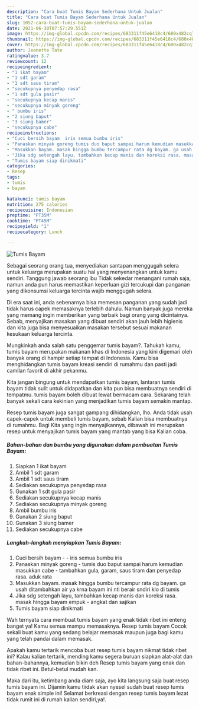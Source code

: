 ```yaml
---
description: "Cara buat Tumis Bayam Sederhana Untuk Jualan"
title: "Cara buat Tumis Bayam Sederhana Untuk Jualan"
slug: 1052-cara-buat-tumis-bayam-sederhana-untuk-jualan
date: 2021-06-30T07:57:29.551Z
image: https://img-global.cpcdn.com/recipes/683311f45e6418c4/680x482cq70/tumis-bayam-foto-resep-utama.jpg
thumbnail: https://img-global.cpcdn.com/recipes/683311f45e6418c4/680x482cq70/tumis-bayam-foto-resep-utama.jpg
cover: https://img-global.cpcdn.com/recipes/683311f45e6418c4/680x482cq70/tumis-bayam-foto-resep-utama.jpg
author: Jeanette Tate
ratingvalue: 3.7
reviewcount: 12
recipeingredient:
- "1 ikat bayam"
- "1 sdt garam"
- "1 sdt saus tiram"
- "secukupnya penyedap rasa"
- "1 sdt gula pasir"
- "secukupnya kecap manis"
- "secukupnya minyak goreng"
- " bumbu iris"
- "2 siung baput"
- "3 siung bamer"
- "secukupnya cabe"
recipeinstructions:
- "Cuci bersih bayam  iris semua bumbu iris"
- "Panaskan minyak goreng tumis duo baput sampai harum kemudian masukkan cabe tambahkan gula, garam, saus tiram dan penyedap rasa. aduk rata"
- "Masukkan bayam. masak hingga bumbu tercampur rata dg bayam. ga usah ditambahkan air ya krna bayam ini nti berair sndiri klo di tumis"
- "Jika sdg setengah layu, tambahkan kecap manis dan koreksi rasa. masak hingga bayam empuk angkat dan sajikan"
- "Tumis bayam siap dinikmati"
categories:
- Resep
tags:
- tumis
- bayam

katakunci: tumis bayam 
nutrition: 275 calories
recipecuisine: Indonesian
preptime: "PT35M"
cooktime: "PT45M"
recipeyield: "1"
recipecategory: Lunch

---
```



![Tumis Bayam](https://img-global.cpcdn.com/recipes/683311f45e6418c4/680x482cq70/tumis-bayam-foto-resep-utama.jpg)

Sebagai seorang orang tua, menyediakan santapan menggugah selera untuk keluarga merupakan suatu hal yang menyenangkan untuk kamu sendiri. Tanggung jawab seorang ibu Tidak sekedar menangani rumah saja, namun anda pun harus memastikan keperluan gizi tercukupi dan panganan yang dikonsumsi keluarga tercinta wajib menggugah selera.

Di era  saat ini, anda sebenarnya bisa memesan panganan yang sudah jadi tidak harus capek memasaknya terlebih dahulu. Namun banyak juga mereka yang memang ingin memberikan yang terbaik bagi orang yang dicintainya. Sebab, menyajikan masakan yang dibuat sendiri akan jauh lebih higienis dan kita juga bisa menyesuaikan masakan tersebut sesuai makanan kesukaan keluarga tercinta. 



Mungkinkah anda salah satu penggemar tumis bayam?. Tahukah kamu, tumis bayam merupakan makanan khas di Indonesia yang kini digemari oleh banyak orang di hampir setiap tempat di Indonesia. Kamu bisa menghidangkan tumis bayam kreasi sendiri di rumahmu dan pasti jadi camilan favorit di akhir pekanmu.

Kita jangan bingung untuk mendapatkan tumis bayam, lantaran tumis bayam tidak sulit untuk didapatkan dan kita pun bisa membuatnya sendiri di tempatmu. tumis bayam boleh dibuat lewat bermacam cara. Sekarang telah banyak sekali cara kekinian yang menjadikan tumis bayam semakin mantap.

Resep tumis bayam juga sangat gampang dihidangkan, lho. Anda tidak usah capek-capek untuk membeli tumis bayam, sebab Kalian bisa membuatnya di rumahmu. Bagi Kita yang ingin menyajikannya, dibawah ini merupakan resep untuk menyajikan tumis bayam yang mantab yang bisa Kalian coba.

<!--inarticleads1-->

##### Bahan-bahan dan bumbu yang digunakan dalam pembuatan Tumis Bayam:

1. Siapkan 1 ikat bayam
1. Ambil 1 sdt garam
1. Ambil 1 sdt saus tiram
1. Sediakan secukupnya penyedap rasa
1. Gunakan 1 sdt gula pasir
1. Sediakan secukupnya kecap manis
1. Sediakan secukupnya minyak goreng
1. Ambil  bumbu iris
1. Gunakan 2 siung baput
1. Gunakan 3 siung bamer
1. Sediakan secukupnya cabe




<!--inarticleads2-->

##### Langkah-langkah menyiapkan Tumis Bayam:

1. Cuci bersih bayam -  - iris semua bumbu iris
1. Panaskan minyak goreng - tumis duo baput sampai harum kemudian masukkan cabe - tambahkan gula, garam, saus tiram dan penyedap rasa. aduk rata
1. Masukkan bayam. masak hingga bumbu tercampur rata dg bayam. ga usah ditambahkan air ya krna bayam ini nti berair sndiri klo di tumis
1. Jika sdg setengah layu, tambahkan kecap manis dan koreksi rasa. masak hingga bayam empuk - angkat dan sajikan
1. Tumis bayam siap dinikmati




Wah ternyata cara membuat tumis bayam yang enak tidak ribet ini enteng banget ya! Kamu semua mampu memasaknya. Resep tumis bayam Cocok sekali buat kamu yang sedang belajar memasak maupun juga bagi kamu yang telah pandai dalam memasak.

Apakah kamu tertarik mencoba buat resep tumis bayam nikmat tidak ribet ini? Kalau kalian tertarik, mending kamu segera buruan siapkan alat-alat dan bahan-bahannya, kemudian bikin deh Resep tumis bayam yang enak dan tidak ribet ini. Betul-betul mudah kan. 

Maka dari itu, ketimbang anda diam saja, ayo kita langsung saja buat resep tumis bayam ini. Dijamin kamu tiidak akan nyesel sudah buat resep tumis bayam enak simple ini! Selamat berkreasi dengan resep tumis bayam lezat tidak rumit ini di rumah kalian sendiri,ya!.

